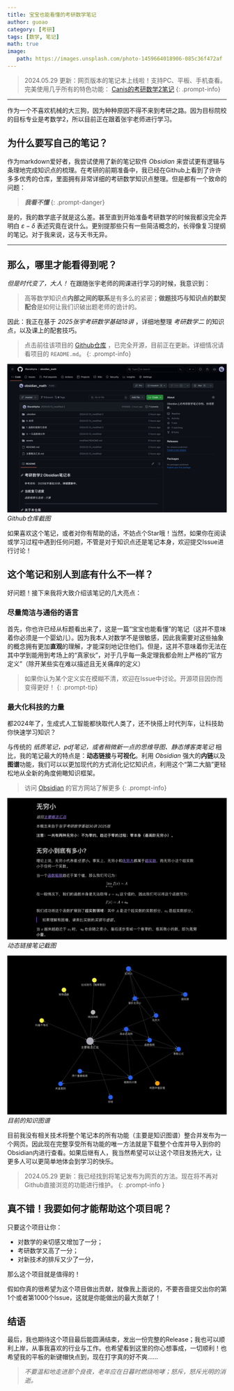 ```yaml
---
title: 宝宝也能看懂的考研数学笔记
author: guoao
category: [考研]
tags: [数学, 笔记]
math: true
image:
   path: https://images.unsplash.com/photo-1459664018906-085c36f472af
---
```


> 2024.05.29 更新：网页版本的笔记本上线啦！支持PC、平板、手机查看。完美使用几乎所有的特色功能：
> [Canis的考研数学2笔记](https://publish.obsidian.md/gee-math-2)
{: .prompt-info}

---

作为一个不喜欢机械的大三狗，因为种种原因不得不来到考研之路。因为目标院校的目标专业是考数学2，所以目前正在跟着张宇老师进行学习。

## 为什么要写自己的笔记？

作为markdown爱好者，我尝试使用了新的笔记软件 *Obsidian* 来尝试更有逻辑与条理地完成知识点的梳理。在考研的前期准备中，我已经在Github上看到了许许多多优秀的仓库，里面拥有非常详细的考研数学知识点整理。但是都有一个致命的问题：

> ***我看不懂***
{: .prompt-danger}

是的，我的数学底子就是这么差。甚至直到开始准备考研数学的时候我都没完全弄明白 $\varepsilon - \delta$ 表述究竟在说什么。更别提那些只有一些简洁概念的，长得像复习提纲的笔记。对于我来说，这与天书无异。

---

## 那么，哪里才能看得到呢？

*但是时代变了，大人！* 在跟随张宇老师的网课进行学习的时候，我意识到：

> 高等数学知识点**内部之间的联系**是有多么的紧密；**做题技巧与知识点的默契配合**是如何让我们识破出题老师的诡计的。

因此：我正在基于 *2025张宇考研数学基础18讲* ，详细地整理 *考研数学二* 的知识点，以及课上的配套技巧。

> 点击前往该项目的 [Github仓库](https://github.com/BlandAlpha/obsidian_math) ，已完全开源，目前正在更新。详细情况请看项目的 `README.md`。
{: .prompt-info}

![repo](assets/2024-03-13/repo.jpeg)
_Github仓库截图_

如果喜欢这个笔记，或者对你有帮助的话，不妨点个Star哦！当然，如果你在阅读或学习过程中遇到任何问题，不管是对于知识点还是笔记本身，欢迎提交Issue进行讨论！

## 这个笔记和别人到底有什么不一样？

好问题！接下来我将大致介绍该笔记的几大亮点：

### 尽量简洁与通俗的语言

首先，你也许已经从标题看出来了，这是一篇“宝宝也能看懂”的笔记（这并不意味着你必须是一个婴幼儿）。因为我本人对数学不是很敏感，因此我需要对这些抽象的概念拥有更加**直观**的理解，才能深刻地记住他们。但是，这并不意味着你无法在其中学到能用到考场上的“真家伙”，对于几乎每一条定理我都会附上严格的“官方定义”（除开某些实在难以描述且无关痛痒的定义）

> 如果你认为某个定义实在模糊不清，欢迎在Issue中讨论。开源项目因你而变得更好！
{: .prompt-tip}

### 最大化科技的力量

都2024年了，生成式人工智能都快取代人类了，还不快搭上时代列车，让科技助你快速学习知识？

与传统的 *纸质笔记，pdf笔记，或者稍微新一点的思维导图、静态博客类笔记* 相比，我的笔记最大的特点是：**动态链接**与**可视化**。利用 *Obsidian* 强大的**内链**以及**图谱**功能，我们可以以更加现代的方式消化记忆知识点，利用这个“第二大脑”更轻松地从全新的角度俯瞰知识框架。

> 访问 [Obsidian](https://obsidian.md/) 的官方网站了解更多
{: .prompt-info}

![link](assets/2024-03-13/link.jpeg)
_动态链接笔记截图_

![graph](assets/2024-03-13/graph.jpeg)
_目前的知识图谱_

目前我没有相关技术将整个笔记本的所有功能（主要是知识图谱）整合并发布为一个网页。因此现在完整享受所有功能的唯一方法就是下载整个仓库并导入到你的Obsidian内进行查看。如果后继有人，我当然希望可以让这个项目发扬光大，让更多人可以更简单地体会到学习的快乐。

> 2024.05.29 更新：我已经找到将笔记发布为网页的方法。现在将不再对Github直接浏览的功能进行维护。
{: .prompt-info }

## 真不错！我要如何才能帮助这个项目呢？

只要这个项目让你：

- 对数学的亲切感又增加了一分；
- 考研数学又高了一分；
- 对新技术的排斥又少了一分，

那么这个项目就是值得的！

假如你真的很希望为这个项目做出贡献，就像我上面说的，不要吝啬提交出你的第1个或者第1000个Issue，这就是你能做出的最大贡献了！

## 结语

最后，我也期待这个项目最后能圆满结束，发出一份完整的Release；我也可以顺利上岸，从事我喜欢的行业与工作。也希望看到这里的你心想事成，一切顺利！也希望我的平板的新键帽快点到，现在打字真的好不爽……

> *不要温和地走进那个良夜，老年应在日暮时燃烧咆哮；怒斥，怒斥光明的消逝。*